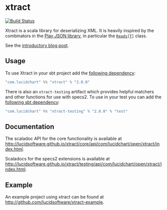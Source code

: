 # xtract
[![Build Status](https://travis-ci.org/lucidsoftware/xtract.svg?branch=master)](https://travis-ci.org/lucidsoftware/xtract)

Xtract is a scala library for deserializing XML. It is heavily inspired by the combinators in the [Play JSON library][1], in particular the [`Reads[T]`][2] class.

See the [introductory blog post](https://www.lucidchart.com/techblog/2016/07/12/introducing-xtract-a-new-xml-deserialization-library-for-scala/).

## Usage

To use Xtract in your sbt project add the [following dependency](https://mvnrepository.com/artifact/com.lucidchart/xtract):

``` scala
"com.lucidchart" %% "xtract" % "2.0.0"
```

There is also an `xtract-testing` artifact which provides helpful matchers and other functions for use with
specs2. To use in your test you can add the [following sbt dependency](https://mvnrepository.com/artifact/com.lucidchart/xtract-testing):

``` scala
"com.lucidchart" %% "xtract-testing" % "2.0.0" % "test"
```

## Documentation

The scaladoc API for the core functionality is available at http://lucidsoftware.github.io/xtract/core/api/com/lucidchart/open/xtract/index.html.

Scaladocs for the specs2 extensions is available at http://lucidsoftware.github.io/xtract/testing/api/com/lucidchart/open/xtract/index.html.

## Example

An example project using xtract can be found at http://github.com/lucidsoftware/xtract-example.

[1]: https://www.playframework.com/documentation/2.5.x/ScalaJsonCombinators
[2]: https://www.playframework.com/documentation/2.5.x/api/scala/index.html#play.api.libs.json.Reads
